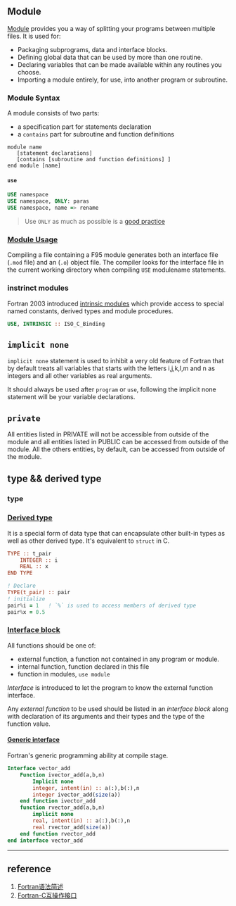 ## Module
[Module](https://www.tutorialspoint.com/fortran/fortran_modules.htm) provides you a way of splitting your programs between multiple files. It is used for:
- Packaging subprograms, data and interface blocks.
- Defining global data that can be used by more than one routine.
- Declaring variables that can be made available within any routines you choose.
- Importing a module entirely, for use, into another program or subroutine.

### Module Syntax
A module consists of two parts:
- a specification part for statements declaration
- a `contains` part for subroutine and function definitions

```Fortran
module name     
   [statement declarations]  
   [contains [subroutine and function definitions] ] 
end module [name]
```


#### `use`

```fortran
USE namespace
USE namespace, ONLY: paras
USE namespace, name => rename
```

> Use `ONLY` as much as possible is a [good practice](https://stackoverflow.com/questions/3874585/emulating-namespaces-in-fortran-90)

### [Module Usage](https://docs.oracle.com/cd/E19205-01/819-5263/aevog/index.html)
Compiling a file containing a F95 module generates both an interface file (`.mod` file) and an (`.o`) object file. The compiler looks for the interface file in the current working directory when compiling `USE` modulename statements.



### instrinct modules 
Fortran 2003 introduced [intrinsic modules](https://riptutorial.com/fortran/example/5650/intrinsic-modules) which provide access to special named constants, derived types and module procedures.

```fortran
USE, INTRINSIC :: ISO_C_Binding 
```

## `implicit none`
`implicit none` statement is used to inhibit a very old feature of Fortran that by default treats all variables that starts with the letters i,j,k,l,m and n as integers and all other variables as real arguments.

It should always be used after `program` or `use`, following the implicit none statement will be your variable declarations.


## `private`

All entities listed in PRIVATE will not be accessible from outside of the module and all entities listed in PUBLIC can be accessed from outside of the module. All the others entities, by default, can be accessed from outside of the module.


## type && derived type

### type


### [Derived type](https://fortran-lang.org/learn/quickstart/derived_types)

It is a special form of data type that can encapsulate other built-in types as well as other derived type.  It's equivalent to `struct` in C.

```fortran
TYPE :: t_pair
    INTEGER :: i
    REAL :: x
END TYPE

! Declare
TYPE(t_pair) :: pair
! initialize
pair%i = 1   ! `%` is used to access members of derived type 
pair%x = 0.5
```

### [Interface block](https://pages.mtu.edu/~shene/COURSES/cs201/NOTES/chap06/interface.html)

All functions should be one of:
- external function, a function not contained in any program or module.
- internal function, function declared in this file
- function in modules, `use module`


*Interface* is introduced to let the program to know the external function interface.

Any *external function* to be used should be listed in an *interface block* along with declaration of its arguments and their types and the type of the function value.

#### [Generic interface](http://www.personal.psu.edu/jhm/f90/statements/interfac.html)

Fortran's generic programming ability at compile stage.

```fortran
Interface vector_add
    Function ivector_add(a,b,n)
        Implicit none
        integer, intent(in) :: a(:),b(:),n
        integer ivector_add(size(a))
    end function ivector_add
    function rvector_add(a,b,n)
        implicit none
        real, intent(in) :: a(:),b(:),n
        real rvector_add(size(a))
    end function rvector_add
end interface vector_add
```

---

## reference
1. [Fortran语法简述](https://zhuanlan.zhihu.com/p/367443139)
2. [Fortran-C互操作接口](https://docs.oracle.com/cd/E19957-01/805-4940/6j4m1u7qn/index.html)